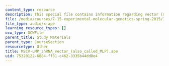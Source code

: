 ```yaml
---
content_type: resource
description: This special file contains information regarding vector (mlp).
file: /media/courses/7-15-experimental-molecular-genetics-spring-2015/753201226884ff31c4623335b44dd8e4_MSCV-LMP_shRNA_vector_-also_called_MLP.ape
file_type: audio/x-ape
learning_resource_types: []
ocw_type: OCWFile
parent_title: Study Materials
parent_type: CourseSection
resourcetype: Other
title: MSCV-LMP_shRNA_vector_(also_called_MLP).ape
uid: 75320122-6884-ff31-c462-3335b44dd8e4
---
```

